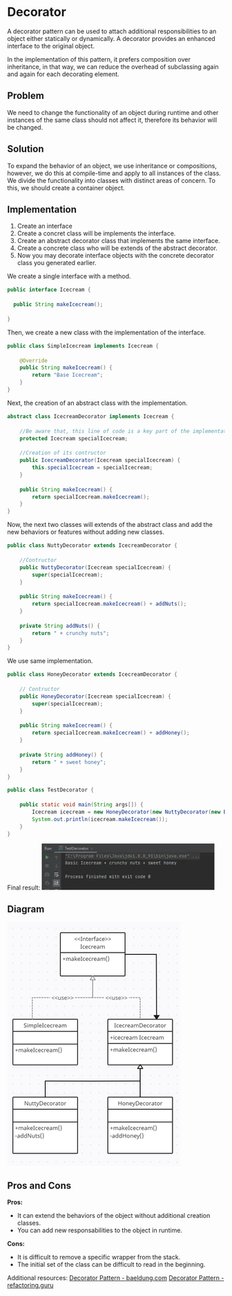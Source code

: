 # Decorator
A decorator pattern can be used to attach additional responsibilities to an object either statically or dynamically. A decorator provides an enhanced interface to the original object.

In the implementation of this pattern, it prefers composition over inheritance, in that way, we can reduce the overhead of subclassing again and again for each decorating element.

## Problem
We need to change the functionality of an object during runtime and other instances of the same class should not affect it, therefore its behavior will be changed.

## Solution
To expand the behavior of an object, we use inheritance or compositions, however, we do this at compile-time and apply to all instances of the class. We divide the functionality into classes with distinct areas of concern. To this, we should create a container object.

## Implementation

1. Create an interface
2. Create a concret class will be implements the interface.
3. Create an abstract decorator class that implements the same interface.
4. Create a concrete class who will be extends of the abstract decorator.
5. Now you may decorate interface objects with the concrete decorator class you generated earlier.

We create a single interface with a method.
```java
public interface Icecream {

  public String makeIcecream();

}
```

Then, we create a new class with the implementation of the interface.
```Java
public class SimpleIcecream implements Icecream {

    @Override
    public String makeIcecream() {
        return "Base Icecream";
    }
}
```

Next, the creation of an abstract class with the implementation.
```java
abstract class IcecreamDecorator implements Icecream {
	
	//Be aware that, this line of code is a key part of the implementation.
    protected Icecream specialIcecream;
	
	//Creation of its contructor
    public IcecreamDecorator(Icecream specialIcecream) {
        this.specialIcecream = specialIcecream;
    }

    public String makeIcecream() {
        return specialIcecream.makeIcecream();
    }
}
```

Now, the next two classes will extends of the abstract class and add the new behaviors or features without adding new classes.
```java
public class NuttyDecorator extends IcecreamDecorator {
	
	//Contructor
    public NuttyDecorator(Icecream specialIcecream) {
        super(specialIcecream);
    }

    public String makeIcecream() {
        return specialIcecream.makeIcecream() + addNuts();
    }

    private String addNuts() {
        return " + crunchy nuts";
    }
}
```

We use same implementation.
```java
public class HoneyDecorator extends IcecreamDecorator {
	
	// Contructor
    public HoneyDecorator(Icecream specialIcecream) {
        super(specialIcecream);
    }

    public String makeIcecream() {
        return specialIcecream.makeIcecream() + addHoney();
    }

    private String addHoney() {
        return " + sweet honey";
    }
}
```

```java
public class TestDecorator {

    public static void main(String args[]) {
        Icecream icecream = new HoneyDecorator(new NuttyDecorator(new BasicIcecream()));
        System.out.println(icecream.makeIcecream());
    }
}
```

Final result:
![text](./Result.png)

## Diagram

![text](./decorator.png)


## Pros and Cons
**Pros:**
- It can extend the behaviors of the object without additional creation classes.
- You can add new responsabilities to the object in runtime.

**Cons:**
- It is difficult to remove a specific wrapper from the stack.
- The initial set of the class can be difficult to read in the beginning.

Additional resources:
[Decorator Pattern - baeldung.com](https://www.baeldung.com/java-decorator-pattern)
[Decorator Pattern - refactoring.guru](https://refactoring.guru/design-patterns/decorator/java/example)

